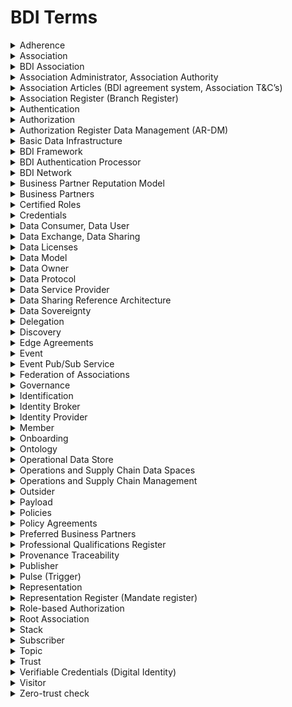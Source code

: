 # BDI Terms

<details>

<summary>Adherence</summary>

A BDI Adhering Party adheres to the principles of the BDI.

</details>

<details>

<summary>Association</summary>

Legal entity that serves as trust anchor for both federated trust/authentication and local onboarding.

</details>

<details>

<summary>BDI Association</summary>

A BDI Association is the “root Association” for its Members

</details>

<details>

<summary>Association Administrator, Association Authority</summary>

Functionary responsible for operating the services of a BDI Association reporting to its Members.

</details>

<details>

<summary>Association Articles (BDI agreement system, Association T&#x26;C’s)</summary>

Legal terms and conditions a Member has to agree on when joining a specific Association.

</details>

<details>

<summary>Association Register (Branch Register)</summary>

Register of onboarded Members, and Preferred Business Partners of a particular BDI Association instance.

</details>

<details>

<summary>Authentication</summary>

Authentication involves validating the Digital Identity of an entity, person or Process

</details>

<details>

<summary>Authorization</summary>

Authorization ensures that the authenticated entity, person or Process has been granted permission to gain access to the specific (data) resource requested.

</details>

<details>

<summary>Authorization Register Data Management (AR-DM)</summary>

Holds authorization policies for one or more Data Owners on access to data

</details>

<details>

<summary>Basic Data Infrastructure</summary>

The Basic Data Infrastructure (BDI) is a framework for controlled data sharing, supporting automated advanced information logistics within next-generation OSCM networks. Departing from traditional messaging paradigms, the BDI shifts towards event-driven information collection at the source, fostering efficient and secure communication through proven publish-and-subscribe architectures.

</details>

<details>

<summary>BDI Framework</summary>

The Basic Data Infrastructure (BDI) framework defines the creation of a perimeterless data grid supporting multiple concurrent ODS, enabling controlled system-to-system automation of processes initiated by event-based notifications.

</details>

<details>

<summary>BDI Authentication Processor</summary>

Standard software to make APIs BDI compliant

Processing of part of protocol: client assertion to token.

</details>

<details>

<summary>BDI Network</summary>

The BDI network is the collection of participants and associations that are established, maintained and governed accordingly with the principles of the BDI Framework.

</details>

<details>

<summary>Business Partner Reputation Model</summary>

Register within BDI Association, holding the Reputation scores of Business Partners.

</details>

<details>

<summary>Business Partners</summary>

Member of a different BDI Association than the root. Note: this a relative perspective, from the position of a Member of a given instance (BDI Association).

</details>

<details>

<summary>Certified Roles</summary>

Roles for which certification is required. Facilitate certain functions for BDI that every member within the Association must be able to rely upon.

</details>

<details>

<summary>Credentials</summary>

In the context of information security, credentials are used to control access of someone or something to something, for example to services, data or other functionalities. The right credentials validate (i.e. Authentication) the identity claimed during Identification.

The best-known example of credentials is a password, but other forms include electronic keycards, biometrics and, for machines, public key certificates.

</details>

<details>

<summary>Data Consumer, Data User</summary>

* Requests access to data and/or Representation Register and/or Professional Qualification Register of the Data Owner
* Controls discovery and endpoints
* Requests subscription to Event Pub/Sub Service of the Data Owner, receives and evaluates events.

</details>

<details>

<summary>Data Exchange, Data Sharing </summary>

Controlled data exchange according to BDI principles in operational business networks

</details>

<details>

<summary>Data Licenses</summary>

Descriptions of terms and conditions of using data

Either in free form text, of in ODRL

</details>

<details>

<summary>Data Model</summary>

The semantic model used to describe the data to be exchanged

</details>

<details>

<summary>Data Owner</summary>

The data Owner is a legal entity who:

* Has control over data and access to data
* Controls decisions on Data Sovereignty and Trust Sovereignty
* Controls authorization policies, representation rules, professional qualification verification of staff and contractors
* Controls subscription to the Event Pub/Sub Service, and publishing of events to subscribers
* Controls discovery and endpoints
* Controls roles assumed by entity

</details>

<details>

<summary>Data Protocol</summary>

The protocol used to exchange the data

</details>

<details>

<summary>Data Service Provider</summary>

A Data Service Provider that acts under supervision and on behalf of the Data Owner

</details>

<details>

<summary>Data Sharing Reference Architecture</summary>

A tool-independent description of all that is needed for controlled data exchange using BDI principles in operational and supply chain networks for coordination, control and compliance..

</details>

<details>

<summary>Data Sovereignty</summary>



</details>

<details>

<summary>Delegation</summary>

Delegation is the act of empowering someone or something to act for another or to represent others.

</details>

<details>

<summary>Discovery</summary>

Means to identify specific endpoints of a given party.

</details>

<details>

<summary>Edge Agreements</summary>

Standards on interacting with entities and/or persons that have IT-systems that are less mature or not BDI-compliant.

· Processes, technology, terms and conditions, liabilities

</details>

<details>

<summary>Event</summary>

· Structured data set, describing an action in physical world, or an administrative milestone

· Multiple statuses are possible: e.g. planned, in transit, historic

</details>

<details>

<summary>Event Pub/Sub Service</summary>

· Accepts subscription to Event Pub/Sub Service  managed by  or on behalf of the Data Owner

· Sends pulses that the Data Owner sends to topics to subscribers of topics

· Manages a list of topics as identified by the Data Owner as channels for pulses.

</details>

<details>

<summary>Federation of Associations</summary>

A series of collaborating BDI associations

</details>

<details>

<summary>Governance</summary>

The BDI Framework recognizes three interacting voluntary governance structures: Data exchange space governance, BDI Association (local trust and onboarding anchor) governance and BDI Framework governance.

</details>

<details>

<summary>Identification</summary>

Identification is the process of someone or something claiming an identity by presenting characteristics called identity attributes. Such attributes include a name, user name, e-mail address, etc. The claimed identity can be validated (i.e. Authentication) with the right credentials.

</details>

<details>

<summary>Identity Broker</summary>

In order to support multiple Identity Providers (with possible multiple rules) and Data Service Providers, an Identity Broker is required. An Identity Broker allows Data Consumer to select the Identity Provider they prefer to authenticate themselves at. It prevents the need for a direct relationship between all Data Service Providers and all Identity Providers.

</details>

<details>

<summary>Identity Provider </summary>

The Identity Provider:

* Provides identifiers for Data Consumer;
* Issues credentials to Data Consumers;

Identifies and authenticates Data Consumers based on provided credentials.

</details>

<details>

<summary>Member</summary>

Legal entity as member of a root BDI Association

</details>

<details>

<summary>Onboarding</summary>

Becoming part of a BDI association and accepting the relevant terms and conditions

</details>

<details>

<summary>Ontology</summary>

A semantic description of a standard with focus on making the meaning of the used concepts broadly accessible and understandable

</details>

<details>

<summary>Operational Data Store</summary>

An Operational Data Store (ODS) is designed to integrate data integrate from multiple sources for additional operations on the data, for reporting, controls and operational decision support.

In the BDI the ODS is intended to hold Logistics Event information, representing state, access (delegations) to source data for reliant parties etc. during the live transaction and distribute the relevant parts of this truth to the operationally involved or further eligible parties.

It enables controlled system-to-system automation of processes triggered by event-based notifications.

</details>

<details>

<summary>Operations and Supply Chain Data Spaces</summary>

Operations and Supply Chain Data Spaces (ODS) are logical constructs — networks of parties, both businesses and authorities, created to generate value from the production and distribution of goods and services. Parties may participate in multiple ODS concurrently, with participation frequency and duration varying based on business characteristics.

</details>

<details>

<summary>Operations and Supply Chain Management</summary>

Operations and Supply Chain Management (OSCM) represents the science and expertise of value creation in the production and distribution networks of goods and services.

</details>

<details>

<summary>Outsider</summary>

Anyone who is not a Member of a BDI Association.

</details>

<details>

<summary>Payload</summary>

The content of a message, could be Events, Data sets, streaming sensor data or any other type of data

</details>

<details>

<summary>Policies</summary>

· Definitions of access policies to data elements

· In operational data spaces, policies relate to role, (authenticated) organisation, and order-dependent authorization of access to data elements.

</details>

<details>

<summary>Policy Agreements</summary>

A basis set of policies which are agreed to when onboarding into an association

</details>

<details>

<summary>Preferred Business Partners</summary>

Business Partners who have agreed to specific terms and conditions of the local BDI Association that maintains its own Business Partner Reputation Model

</details>

<details>

<summary>Professional Qualifications Register</summary>

Holds proof of the professional qualifications (verifiable credentials of for instance licenses) of natural persons related to them acting as a representative of a legal entity

</details>

<details>

<summary>Provenance Traceability</summary>

Provenance is the chronology of the ownership of a data element allowing to trace back data to its original owner or creator

</details>

<details>

<summary>Publisher</summary>

· Publishes Pulses with Payload within a Topic

· Distributes Pulses To Subscribers to a Topic

· Any party can be a Publisher (unlimited number of publishers)

</details>

<details>

<summary>Pulse (Trigger)</summary>

· Datagram, distributed to Subscriber to a Topic

· A signal from the data Owner that there is data ready for the consumer to come and access

</details>

<details>

<summary>Representation</summary>

· When employees or contractors act on behalf of an organisation, the organisation mandates them up to a set limit. The organisation is accountable for their actions and is liable if they act outside the set limits.

</details>

<details>

<summary>Representation Register (Mandate register)</summary>

· Holds proof of the mandate of natural persons acting as a representative of a specific legal entity

· Holds proof of the mandate of organisations acting as a representative of a specific legal entity

</details>

<details>

<summary>Role-based Authorization</summary>

Access granted to data and services based on the Logistic Role a member or its representation has.

</details>

<details>

<summary>Root Association</summary>

The association to which a BDI participant belongs.

</details>

<details>

<summary>Stack</summary>

An architecture reference model. The stack builds up on both the management and technical level, offering a versatile architecture adaptable to the unique network requirements it serves.

</details>

<details>

<summary>Subscriber</summary>

· Subscribes to one of more Topics of a Publisher

· Has no knowledge of other Subscribers to a Topic (isolated)

· Receives Pulses distributed by a Publisher

· Any party can be a Publisher (unlimited number of Publishers)

</details>

<details>

<summary>Topic</summary>

· Subject or channel a Subscriber subscribes to, to receive Topis related events

· Defined by Publisher

· Used to limit amount of Pulses with non-information for Subscriber

</details>

<details>

<summary>Trust</summary>

Trust is the design and implementation of measures that evaluate the chain of trust per presented credential by any party; the decision to accept a certain level of trust is dependent on the risk of making a mistake.

</details>

<details>

<summary>Verifiable Credentials (Digital Identity)</summary>

Verifiable Credentials are digital credentials. They can represent information found in physical credentials, such as a passport or licence, as well as new things that have no physical equivalent, such as ownership of a bank account.

</details>

<details>

<summary>Visitor</summary>

Outsider with a better reputation score than a set minimum

</details>

<details>

<summary>Zero-trust check</summary>

When identity, authentication, trust and authorization is checked with every data exchange.

</details>
